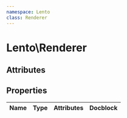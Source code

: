 ```yaml
---
namespace: Lento
class: Renderer
---
```


# Lento\Renderer



## Attributes


## Properties
| Name | Type | Attributes | Docblock |
|------|------|------------|----------|



